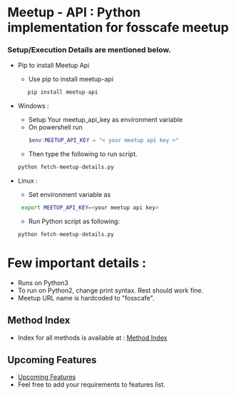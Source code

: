 # Meetup - API : Python implementation for fosscafe meetup 

### Setup/Execution Details are mentioned below.

* Pip to install Meetup Api
    + Use pip to install meetup-api
     ```Python
        pip install meetup-api
     ```

* Windows :
    +   Setup Your meetup_api_key as environment variable
    + On powershell run 
        ```Powershell
        $env:MEETUP_API_KEY = "< your meetup api key >"
        ```
    + Then type the following to run script.
    ```Python
    python fetch-meetup-details.py 
    ```
* Linux :
    + Set environment variable as 
    ```Bash
     export MEETUP_API_KEY=<your meetup api key>
     ```
    + Run Python script as following:
    ```Python
    python fetch-meetup-details.py
    ```

# Few important details :
* Runs on Python3
* To run on Python2, change print syntax. Rest should work fine.
* Meetup URL name is hardcoded to "fosscafe".

## Method Index
* Index for all methods is available at :  [Method Index](http://meetup-api.readthedocs.io/en/latest/meetup_api.html?highlight=limit#api-client-method-index)

## Upcoming Features
* [Upcoming Features](./Features.md)
* Feel free to add your requirements to features list.
